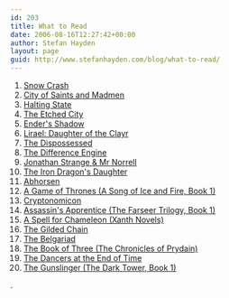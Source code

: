 ```yaml
---
id: 203
title: What to Read
date: 2006-08-16T12:27:42+00:00
author: Stefan Hayden
layout: page
guid: http://www.stefanhayden.com/blog/what-to-read/
---
```

<ol>
<li><a href="http://www.amazon.com/o/ASIN/0553380958/stefanhayden-20">Snow Crash</a></li>
<li><a href="http://www.amazon.com/o/ASIN/0553383574/stefanhayden-20">City of Saints and Madmen</a></li>
<li><a href="http://www.amazon.com/o/ASIN/0441014984/stefanhayden-20">Halting State</a></li>
<li><a href="http://www.amazon.com/o/ASIN/189481522X/stefanhayden-20">The Etched City</a></li>
<li><a href="http://www.amazon.com/o/ASIN/0765342405/stefanhayden-20">Ender's Shadow</a></li>
<li><a href="http://www.amazon.com/o/ASIN/0060005424/stefanhayden-20">Lirael: Daughter of the Clayr</a></li>
<li><a href="http://www.amazon.com/o/ASIN/0061054887/stefanhayden-20">The Dispossessed</a></li>
<li><a href="http://www.amazon.com/o/ASIN/055329461X/stefanhayden-20">The Difference Engine</a></li>
<li><a href="http://www.amazon.com/o/ASIN/0765356155/stefanhayden-20">Jonathan Strange & Mr Norrell</a></li>
<li><a href="http://www.amazon.com/o/ASIN/0380730464/stefanhayden-20">The Iron Dragon's Daughter</a></li>
<li><a href="http://www.amazon.com/o/ASIN/0060278250/stefanhayden-20">Abhorsen</a></li>
<li><a href="http://www.amazon.com/o/ASIN/0553573403/stefanhayden-20">A Game of Thrones (A Song of Ice and Fire, Book 1)</a></li>
<li><a href="http://www.amazon.com/o/ASIN/0060512806/stefanhayden-20">Cryptonomicon</a></li>
<li><a href="http://www.amazon.com/o/ASIN/055357339X/stefanhayden-20">Assassin's Apprentice (The Farseer Trilogy, Book 1)</a></li>
<li><a href="http://www.amazon.com/o/ASIN/0345347536/stefanhayden-20">A Spell for Chameleon (Xanth Novels)</a></li>
<li><a href="http://www.amazon.com/o/ASIN/0380791269/stefanhayden-20">The Gilded Chain</a></li>
<li><a href="http://www.amazon.com/o/ASIN/0345456327/stefanhayden-20">The Belgariad</a></li>
<li><a href="http://www.amazon.com/o/ASIN/0805080481/stefanhayden-20">The Book of Three (The Chronicles of Prydain)</a></li>
<li><a href="http://www.amazon.com/o/ASIN/0575074760/stefanhayden-20">The Dancers at the End of Time</a></li>
<li><a href="http://www.amazon.com/o/ASIN/0452284694/stefanhayden-20">The Gunslinger (The Dark Tower, Book 1)</a></li>
</ol>.
